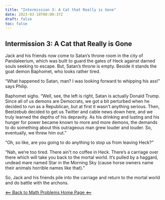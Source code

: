 ```yaml
---
title: "Intermission 3: A Cat that Really is Gone"
date: 2023-03-18T00:00:37Z
draft: false
toc: false
---
```


## Intermission 3: A Cat that Really is Gone

Jack and his friends now come to Satan’s throne room in the city of Pandaleerium, which was built to guard the gates of Heck against darned souls seeking to escape. But, Satan’s throne is empty. Beside it stands the goat demon Baphomet, who looks rather tired.

“What happened to Satan, man? I was looking forward to whipping his ass!” says Philip. 

Baphomet sighs. “Well, see, the left is right, Satan is actually Donald Trump. Since all of us demons are Democrats, we got a bit perturbed when he decided to run as a Republican, but at first it wasn't anything serious. Then, Beelzebub decided to get us Twitter and cable news down here, and we truly learned the depths of his depravity. As his drinking and lusting and his hunger for power became known to more and more demons, the demands to do something about this outrageous man grew louder and louder. So, eventually, we threw him out.”

“Oh, so like, are you going to do anything to stop us from leaving Heck?”

“Nah, we’re too tired. There ain't no coffee in Heck. There’s a carriage over there which will take you back to the mortal world. It’s pulled by a haggard, undead mare named Star in the Morning Sky (cause horse owners name their animals horrible names like that).”

So, Jack and his friends pile into the carriage and return to the mortal world and do battle with the archons.

[<== Back to Math Problems Home Page <==](/humor/problems/#season-four-the-harrowing-of-heck)

